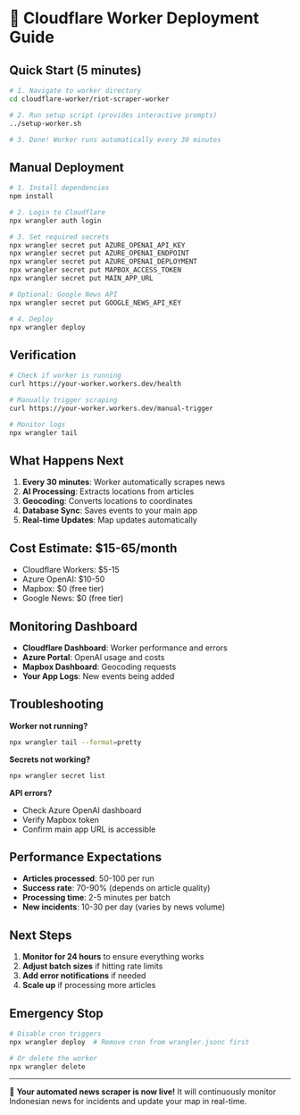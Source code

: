 # 🚀 Cloudflare Worker Deployment Guide

## Quick Start (5 minutes)

```bash
# 1. Navigate to worker directory
cd cloudflare-worker/riot-scraper-worker

# 2. Run setup script (provides interactive prompts)
../setup-worker.sh

# 3. Done! Worker runs automatically every 30 minutes
```

## Manual Deployment

```bash
# 1. Install dependencies
npm install

# 2. Login to Cloudflare
npx wrangler auth login

# 3. Set required secrets
npx wrangler secret put AZURE_OPENAI_API_KEY
npx wrangler secret put AZURE_OPENAI_ENDPOINT
npx wrangler secret put AZURE_OPENAI_DEPLOYMENT
npx wrangler secret put MAPBOX_ACCESS_TOKEN
npx wrangler secret put MAIN_APP_URL

# Optional: Google News API
npx wrangler secret put GOOGLE_NEWS_API_KEY

# 4. Deploy
npx wrangler deploy
```

## Verification

```bash
# Check if worker is running
curl https://your-worker.workers.dev/health

# Manually trigger scraping
curl https://your-worker.workers.dev/manual-trigger

# Monitor logs
npx wrangler tail
```

## What Happens Next

1. **Every 30 minutes**: Worker automatically scrapes news
2. **AI Processing**: Extracts locations from articles
3. **Geocoding**: Converts locations to coordinates
4. **Database Sync**: Saves events to your main app
5. **Real-time Updates**: Map updates automatically

## Cost Estimate: $15-65/month

- Cloudflare Workers: $5-15
- Azure OpenAI: $10-50
- Mapbox: $0 (free tier)
- Google News: $0 (free tier)

## Monitoring Dashboard

- **Cloudflare Dashboard**: Worker performance and errors
- **Azure Portal**: OpenAI usage and costs
- **Mapbox Dashboard**: Geocoding requests
- **Your App Logs**: New events being added

## Troubleshooting

**Worker not running?**
```bash
npx wrangler tail --format=pretty
```

**Secrets not working?**
```bash
npx wrangler secret list
```

**API errors?**
- Check Azure OpenAI dashboard
- Verify Mapbox token
- Confirm main app URL is accessible

## Performance Expectations

- **Articles processed**: 50-100 per run
- **Success rate**: 70-90% (depends on article quality)
- **Processing time**: 2-5 minutes per batch
- **New incidents**: 10-30 per day (varies by news volume)

## Next Steps

1. **Monitor for 24 hours** to ensure everything works
2. **Adjust batch sizes** if hitting rate limits
3. **Add error notifications** if needed
4. **Scale up** if processing more articles

## Emergency Stop

```bash
# Disable cron triggers
npx wrangler deploy  # Remove cron from wrangler.jsonc first

# Or delete the worker
npx wrangler delete
```

---

🎉 **Your automated news scraper is now live!** It will continuously monitor Indonesian news for incidents and update your map in real-time.
